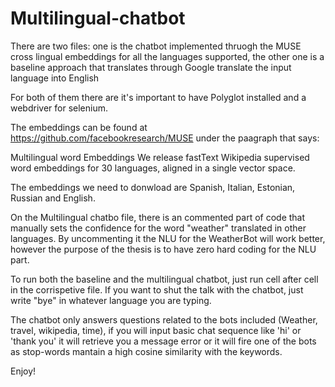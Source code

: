 # Multilingual-chatbot

There are two files: one is the chatbot implemented thruogh the MUSE cross lingual embeddings for all the languages supported, the other one is a baseline approach that translates through Google translate the input language into English

For both of them there are it's important to have Polyglot installed and a webdriver for selenium.

The embeddings can be found at https://github.com/facebookresearch/MUSE under the paagraph that says:

Multilingual word Embeddings
We release fastText Wikipedia supervised word embeddings for 30 languages, aligned in a single vector space.

The embeddings we need to donwload are Spanish, Italian, Estonian, Russian and English. 

On the Multilingual chatbo file, there is an commented part of code that manually sets the confidence for the word "weather" translated in other languages. By uncommenting it the NLU for the WeatherBot will work better, however the purpose of the thesis is to have zero hard coding for the NLU part.

To run both the baseline and the multilingual chatbot, just run cell after cell in the corrispetive file. 
If you want to shut the talk with the chatbot, just write "bye" in whatever language you are typing.

The chatbot only answers questions related to the bots included (Weather, travel, wikipedia, time), if you will input basic chat sequence like 'hi' or 'thank you' it will retrieve you a message error or it will fire one of the bots as stop-words mantain a high cosine similarity with the keywords.

Enjoy!


